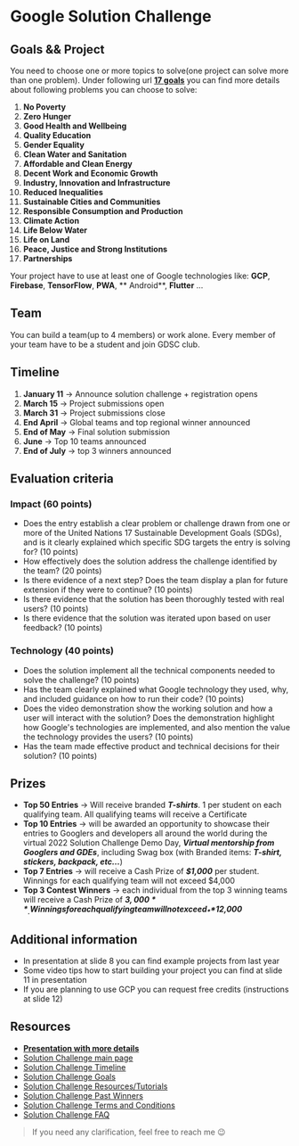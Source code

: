 # Google Solution Challenge

## Goals && Project

You need to choose one or more topics to solve(one project can solve more than one problem). Under following
url **[17 goals](https://developers.google.com/community/gdsc-solution-challenge/UN-goals)**
you can find more details about following problems you can choose to solve:

1. **No Poverty**
2. **Zero Hunger**
3. **Good Health and Wellbeing**
4. **Quality Education**
5. **Gender Equality**
6. **Clean Water and Sanitation**
7. **Affordable and Clean Energy**
8. **Decent Work and Economic Growth**
9. **Industry, Innovation and Infrastructure**
10. **Reduced Inequalities**
11. **Sustainable Cities and Communities**
12. **Responsible Consumption and Production**
13. **Climate Action**
14. **Life Below Water**
15. **Life on Land**
16. **Peace, Justice and Strong Institutions**
17. **Partnerships**

Your project have to use at least one of Google technologies like: **GCP**, **Firebase**, **TensorFlow**, **PWA**, **
Android**, **Flutter** ...

## Team

You can build a team(up to 4 members) or work alone. Every member of your team have to be a student and join GDSC club.

## Timeline

1. **January 11** -> Announce solution challenge + registration opens
2. **March 15** -> Project submissions open
3. **March 31** -> Project submissions close
4. **End April** -> Global teams and top regional winner announced
5. **End of May** -> Final solution submission
6. **June** -> Top 10 teams announced
7. **End of July** -> top 3 winners announced

## Evaluation criteria

### Impact (60 points)

- Does the entry establish a clear problem or challenge drawn from one or more of the United Nations 17 Sustainable
  Development Goals (SDGs), and is it clearly explained which specific SDG targets the entry is solving for? (10 points)
- How effectively does the solution address the challenge identified by the team? (20 points)
- Is there evidence of a next step? Does the team display a plan for future extension if they were to continue? (10
  points)
- Is there evidence that the solution has been thoroughly tested with real users? (10 points)
- Is there evidence that the solution was iterated upon based on user feedback? (10 points)

### Technology (40 points)

- Does the solution implement all the technical components needed to solve the challenge? (10 points)
- Has the team clearly explained what Google technology they used, why, and included guidance on how to run their
  code? (10 points)
- Does the video demonstration show the working solution and how a user will interact with the solution? Does the
  demonstration highlight how Google's technologies are implemented, and also mention the value the technology provides
  the users? (10 points)
- Has the team made effective product and technical decisions for their solution? (10 points)

## Prizes

- **Top 50 Entries** -> Will receive branded _**T-shirts**_. 1 per student on each qualifying team. All qualifying teams will
  receive a Certificate
- **Top 10 Entries** -> will be awarded an opportunity to showcase their entries to Googlers and developers all around
  the world during the virtual 2022 Solution Challenge Demo Day, _**Virtual mentorship from Googlers and GDEs**_, including
  Swag box (with Branded items: _**T-shirt, stickers, backpack, etc...**_)
- **Top 7 Entries** -> will receive a Cash Prize of _**$1,000**_ per student. Winnings for each qualifying team will not
  exceed $4,000
- **Top 3 Contest Winners** -> each individual from the top 3 winning teams will receive a Cash Prize of _**$3,000**_.
  Winnings for each qualifying team will not exceed _**$12,000**_

## Additional information

- In presentation at slide 8 you can find example projects from last year
- Some video tips how to start building your project you can find at slide 11 in presentation
- If you are planning to use GCP you can request free credits (instructions at slide 12)

## Resources

- **[Presentation with more details](https://github.com/GDSC-Lodz-University-of-Technology/lectures/blob/master/resources/04-02-2022-google-solution-challange-info-session/solution-challenge-info-session-presentation.pdf)**
- [Solution Challenge main page](https://developers.google.com/community/gdsc-solution-challenge)
- [Solution Challenge Timeline](https://developers.google.com/community/gdsc-solution-challenge/timeline)
- [Solution Challenge Goals](https://developers.google.com/community/gdsc-solution-challenge/UN-goals)
- [Solution Challenge Resources/Tutorials](https://developers.google.com/community/gdsc-solution-challenge/resources)
- [Solution Challenge Past Winners](https://developers.google.com/community/gdsc-solution-challenge/winners)
- [Solution Challenge Terms and Conditions](https://developers.google.com/community/gdsc-solution-challenge/terms)
- [Solution Challenge FAQ](https://developers.google.com/community/gdsc-solution-challenge/faq)

> If you need any clarification, feel free to reach me 😉
 

